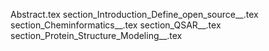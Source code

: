 Abstract.tex
section_Introduction_Define_open_source__.tex
section_Cheminformatics__.tex
section_QSAR__.tex
section_Protein_Structure_Modeling__.tex